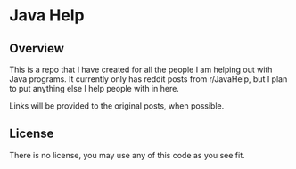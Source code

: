 # Java Help

## Overview
This is a repo that I have created for all the people I am helping out with Java programs.
It currently only has reddit posts from r/JavaHelp,
but I plan to put anything else I help people with in here.

Links will be provided to the original posts, when possible.


## License
There is no license, you may use any of this code as you see fit.